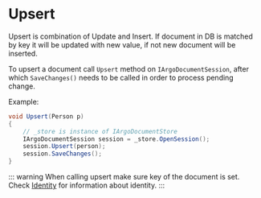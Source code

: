# Upsert

Upsert is combination of Update and Insert. If document in DB is matched by key it will
be updated with new value, if not new document will be inserted.

To upsert a document call `Upsert` method on `IArgoDocumentSession`, after which
`SaveChanges()` needs to be called in order to process pending change.

Example:

```csharp
void Upsert(Person p)
{
    // _store is instance of IArgoDocumentStore
    IArgoDocumentSession session = _store.OpenSession();
    session.Upsert(person);
    session.SaveChanges();
}
```

::: warning
When calling upsert make sure key of the document is set.
Check [Identity](/docs/configuration/identity) for information about identity.
:::